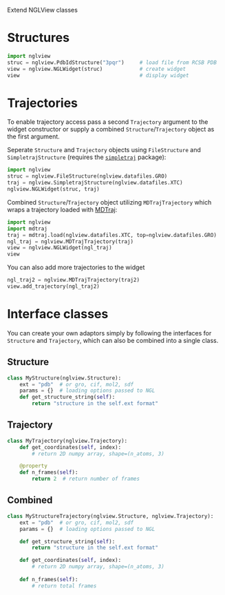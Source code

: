 
Extend NGLView classes

Structures
==========

```python
import nglview
struc = nglview.PdbIdStructure("3pqr")     # load file from RCSB PDB
view = nglview.NGLWidget(struc)            # create widget
view                                       # display widget
```


Trajectories
============

To enable trajectory access pass a second `Trajectory` argument to the widget
constructor or supply a combined `Structure`/`Trajectory` object as the first
argument.

Seperate `Structure` and `Trajectory` objects using `FileStructure` and
`SimpletrajStructure` (requires the [`simpletraj`](https://github.com/arose/simpletraj)
package):

```python
import nglview
struc = nglview.FileStructure(nglview.datafiles.GRO)
traj = nglview.SimpletrajStructure(nglview.datafiles.XTC)
nglview.NGLWidget(struc, traj)
```

Combined `Structure`/`Trajectory` object utilizing `MDTrajTrajectory` which
wraps a trajectory loaded with [MDTraj](http://mdtraj.org/):

```python
import nglview
import mdtraj
traj = mdtraj.load(nglview.datafiles.XTC, top=nglview.datafiles.GRO)
ngl_traj = nglview.MDTrajTrajectory(traj)
view = nglview.NGLWidget(ngl_traj)
view
```

You can also add more trajectories to the widget
```python
ngl_traj2 = nglview.MDTrajTrajectory(traj2)
view.add_trajectory(ngl_traj2)
```

Interface classes
=================

You can create your own adaptors simply by following the interfaces for `Structure` and `Trajectory`, which can also be combined into a single class.


Structure
---------

```python
class MyStructure(nglview.Structure):
    ext = "pdb"  # or gro, cif, mol2, sdf
    params = {}  # loading options passed to NGL
    def get_structure_string(self):
        return "structure in the self.ext format"
```


Trajectory
----------

```python
class MyTrajectory(nglview.Trajectory):
    def get_coordinates(self, index):
        # return 2D numpy array, shape=(n_atoms, 3)

    @property
    def n_frames(self):
        return 2  # return number of frames
```


Combined
--------

```python
class MyStructureTrajectory(nglview.Structure, nglview.Trajectory):
    ext = "pdb"  # or gro, cif, mol2, sdf
    params = {}  # loading options passed to NGL

    def get_structure_string(self):
        return "structure in the self.ext format"

    def get_coordinates(self, index):
        # return 2D numpy array, shape=(n_atoms, 3)
        
    def n_frames(self):
        # return total frames
```
